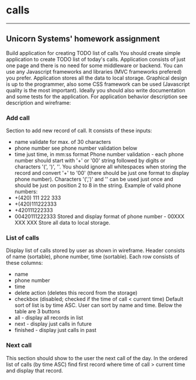 # calls
---
Unicorn Systems' homework assignment
---
Build application for creating TODO list of calls
You should create simple application to create TODO list of today's calls. Application consists of just one page and there is no need for some middleware or backend.
You can use any Javascript frameworks and libraries (MVC frameworks prefered) you prefer. Application stores all the data to local storage. Graphical design is up to the programmer, also some CSS framework can be used (Javascript quality is the most important).
Ideally you should also write documentation and some tests for the application.
For application behavior description see description and wireframe:

### Add call
Section to add new record of call. It consists of these inputs:
* name ­validate for max. of 30 characters
* phone number ­see phone number validation below
* time ­just time, in mm:ss format
Phone number validation ­- each phone number should start with '+' or '00' string followed by digits or characters '(', ')', '­'. You should ignore all whitespaces when storing the record and convert '+' to '00' (there should be just one format to display phone number). Characters '(',')' and '­' can be used just once and should be just on position 2 to 8 in the string.
Example of valid phone numbers:
* +(420) 111 222 333
* +(420)­111222333
* +420111222333
* 00420111222333
Stored and display format of phone number -­ 00XXX XXX XXX
Store all data to local storage.

### List of calls
Display list of calls stored by user as shown in wireframe.
Header consists of name (sortable), phone number, time (sortable).
Each row consists of these columns:
* name
* phone number
* time
* delete action (deletes this record from the storage)
* checkbox (disabled; checked if the time of call < current time)
Default sort of list is by time ASC. User can sort by name and time.
Below the table are 3 buttons
* all -­ display all records in list
* next ­- display just calls in future
* finished -­ display just calls in past

### Next call
This section should show to the user the next call of the day.
In the ordered list of calls (by time ASC) find first record where time of call > current time and display that record.